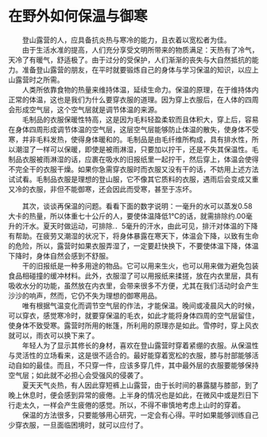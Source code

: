 # 在野外如何保温与御寒  

&emsp;&emsp;登山露营的人，应具备抗炎热与寒冷的能力，且衣着以宽松者为佳。  
&emsp;&emsp;由于生活水准的提高，人们充分享受文明所带来的物质满足：天热有了冷气，天冷了有暖气，舒适极了。由于过分的受保护，人们渐渐的丧失与大自然抵抗的能力。准备登山露营的朋友，在平时就要锻炼自己的身体与学习保温的知识，以应上山露营时之所需。  
&emsp;&emsp;人类所依靠食物的热量来维持体温，延续生命力。保温的原理，在于维持体内正常的体温，这也是我们为什么要穿衣服的道理。因为穿上衣服后，在人体的四周会形成空气层，这个空气层就是调节体温的来源。  
&emsp;&emsp;毛制品的衣服保暖性特高，这是因为毛料轻盈柔软而且体积大，穿上后，容易在身体四周形成调节体温的空气层，这层空气层能够防止体温的散失，使身体不受寒，并非毛料发热，使得身体暖和的。毛制品是由毛纤维所构成，具有排水性，所以潮湿了一样可以保暖，即使是被雨淋湿，只要加以拧干，还是不失其保温性。毛制品衣服被雨淋湿的话，应裹在吸水的旧报纸里一起拧干，然后穿上，体温会使得不完全干的衣服干燥。如果你急需穿衣服时而衣服又没有干的话，不妨用上述方法试试看。毛制品衣服是理想的登山服，它不像其它质料的衣服，遇雨后会变成又重又冷的衣服，非但不能御寒，还会因此而受寒，甚至于冻坏。  

&emsp;&emsp;其次，谈谈再保温的问题。看看下面的数字说明：一毫升的水可以蒸发0.58大卡的热量，所以体重七十公斤的人，要使体温降低1℃的话，就需排除约.00毫升的汗水。夏天时做运动，可排除.．5毫升的汗水，由此可见，排汗对体温的下降有帮助。在疲劳又潮湿的状况下，将身体暴露在寒天下，体温会下降，以致有生命的危险，所以，露营时如果衣服弄湿了，一定要赶快换下，不要使体温下降，体温下降时，身体自然会感到不舒服。  
&emsp;&emsp;干的旧报纸是一种多用途的物品。它可以用来生火，也可以用来做为避免包装食品相碰撞的缓冲材料。此外，衣服湿了可以用报纸来揉搓，放在内衣里层，具有吸收水分的功能，虽然放在内衣里，会带来很多不方便，尤其在我们活动时会产生沙沙的响声，然而，它仍不失为理想的御寒用品。  
&emsp;&emsp;唯有根据气温变化而调节空气层的作法，才能保温。晚间或凌晨风大的时候，可以穿衣，感觉寒冷时，就要穿保温的毛衣，如此才能将身体四周的空气层留住，使身体不致受寒。露营时所用的帐篷，所利用的原理亦是如此。雪停时，穿上风衣就可以，雨衣可以换下来了。  
&emsp;&emsp;年轻人为了显示其修长的身材，喜欢在登山露营时穿着紧绷的衣服。从保温性与灵活性的立场看来，这是很不适合的。最好能穿着宽松的衣服，膝与肘部能够活动自如的最佳。而且，不只穿一件，应该多穿几件，其中最外层的衣服要能够保持空气层；如此就不必担心会受强风的侵袭了。  
&emsp;&emsp;夏天天气炎热，有人因此穿短裤上山露营，由于长时间的暴露腿与膝部，到了晚上休息时，便会感到异常的疲倦。上半身的情况也是如此，在微风中或是烈日下行走太久，一样会产生疲倦的感觉。所以，不得不审慎地考虑上山时的穿着。  
&emsp;&emsp;保温的方法很多，只要能够用心研究，一定会有心得。平时如果能够训练自己少穿衣服，一旦面临困境时，就可以应付了。  